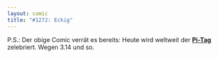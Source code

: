 ```yaml
---
layout: comic
title: "#1272: Eckig"
---
```


P.S.:
Der obige Comic verrät es bereits: Heute wird weltweit der  <a href="http://www.fonflatter.de/dateien/kalender_fonflatter_2009.pdf"><strong>Pi-Tag</strong></a> zelebriert. Wegen 3.14 und so.
